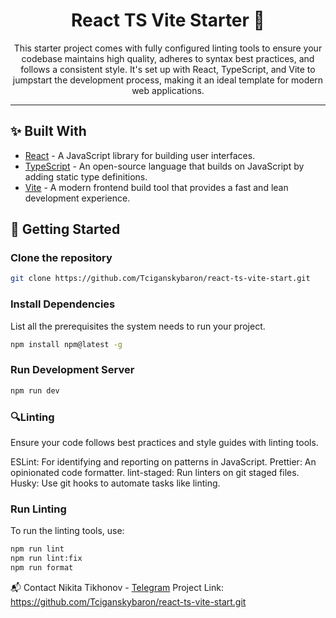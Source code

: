 <h1 align="center">React TS Vite Starter 🚀</h1>

<p align="center">
This starter project comes with fully configured linting tools to ensure your codebase maintains high quality, adheres to syntax best practices, and follows a consistent style. It's set up with React, TypeScript, and Vite to jumpstart the development process, making it an ideal template for modern web applications.
</p>

---

## ✨ Built With

- [React](https://reactjs.org/) - A JavaScript library for building user interfaces.
- [TypeScript](https://www.typescriptlang.org/) - An open-source language that builds on JavaScript by adding static type definitions.
- [Vite](https://vitejs.dev/) - A modern frontend build tool that provides a fast and lean development experience.

## 🚀 Getting Started

### Clone the repository

```bash
git clone https://github.com/Tciganskybaron/react-ts-vite-start.git
```

### Install Dependencies

List all the prerequisites the system needs to run your project.
```bash
npm install npm@latest -g
```

### Run Development Server
```bash
npm run dev
```
### 🔍Linting
Ensure your code follows best practices and style guides with linting tools.

ESLint: For identifying and reporting on patterns in JavaScript.
Prettier: An opinionated code formatter.
lint-staged: Run linters on git staged files.
Husky: Use git hooks to automate tasks like linting.

### Run Linting
To run the linting tools, use:

```bash
npm run lint
npm run lint:fix
npm run format
```

📬 Contact
Nikita Tikhonov - [Telegram](https://tlgg.ru/Tciganskybaron01)
Project Link: https://github.com/Tciganskybaron/react-ts-vite-start.git

